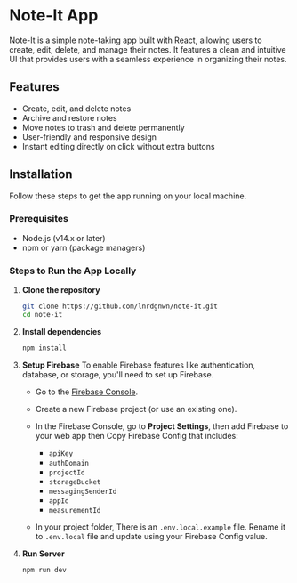 # Note-It App

Note-It is a simple note-taking app built with React, allowing users to create, edit, delete, and manage their notes. It features a clean and intuitive UI that provides users with a seamless experience in organizing their notes.

## Features

- Create, edit, and delete notes
- Archive and restore notes
- Move notes to trash and delete permanently
- User-friendly and responsive design
- Instant editing directly on click without extra buttons

## Installation

Follow these steps to get the app running on your local machine.

### Prerequisites

- Node.js (v14.x or later)
- npm or yarn (package managers)

### Steps to Run the App Locally

1. **Clone the repository**

   ```bash
   git clone https://github.com/lnrdgnwn/note-it.git
   cd note-it

2. **Install dependencies**
   ```bash
   npm install

3. **Setup Firebase**
To enable Firebase features like authentication, database, or storage, you'll need to set up Firebase.

   - Go to the [Firebase Console](https://console.firebase.google.com/).
   - Create a new Firebase project (or use an existing one).
   - In the Firebase Console, go to **Project Settings**, then add Firebase to your web app then Copy Firebase Config that includes:
     - `apiKey`
     - `authDomain`
     - `projectId`
     - `storageBucket`
     - `messagingSenderId`
     - `appId`
     - `measurementId`
   
   - In your project folder, There is an `.env.local.example` file. Rename it to  `.env.local` file and update using your Firebase Config value.

4. **Run Server**
   ```bash
   npm run dev
